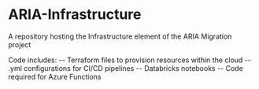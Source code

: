 # ARIA-Infrastructure
A repository hosting the Infrastructure element of the ARIA Migration project

Code includes:
-- Terraform files to provision resources within the cloud
-- .yml configurations for CI/CD pipelines
-- Databricks notebooks
-- Code required for Azure Functions
